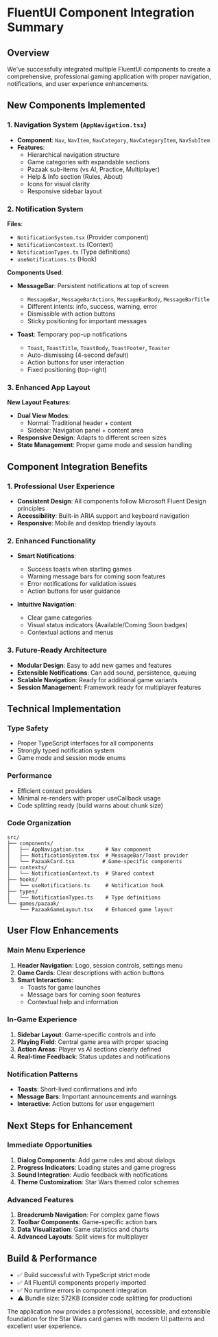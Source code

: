 # FluentUI Component Integration Summary

## Overview

We've successfully integrated multiple FluentUI components to create a comprehensive, professional gaming application with proper navigation, notifications, and user experience enhancements.

## New Components Implemented

### 1. Navigation System (`AppNavigation.tsx`)

- **Component**: `Nav`, `NavItem`, `NavCategory`, `NavCategoryItem`, `NavSubItem`
- **Features**:
  - Hierarchical navigation structure
  - Game categories with expandable sections
  - Pazaak sub-items (vs AI, Practice, Multiplayer)
  - Help & Info section (Rules, About)
  - Icons for visual clarity
  - Responsive sidebar layout

### 2. Notification System

**Files**:

- `NotificationSystem.tsx` (Provider component)
- `NotificationContext.ts` (Context)
- `NotificationTypes.ts` (Type definitions)
- `useNotifications.ts` (Hook)

**Components Used**:

- **MessageBar**: Persistent notifications at top of screen
  - `MessageBar`, `MessageBarActions`, `MessageBarBody`, `MessageBarTitle`
  - Different intents: info, success, warning, error
  - Dismissible with action buttons
  - Sticky positioning for important messages

- **Toast**: Temporary pop-up notifications
  - `Toast`, `ToastTitle`, `ToastBody`, `ToastFooter`, `Toaster`
  - Auto-dismissing (4-second default)
  - Action buttons for user interaction
  - Fixed positioning (top-right)

### 3. Enhanced App Layout

**New Layout Features**:

- **Dual View Modes**:
  - Normal: Traditional header + content
  - Sidebar: Navigation panel + content area
- **Responsive Design**: Adapts to different screen sizes
- **State Management**: Proper game mode and session handling

## Component Integration Benefits

### 1. Professional User Experience

- **Consistent Design**: All components follow Microsoft Fluent Design principles
- **Accessibility**: Built-in ARIA support and keyboard navigation
- **Responsive**: Mobile and desktop friendly layouts

### 2. Enhanced Functionality

- **Smart Notifications**:
  - Success toasts when starting games
  - Warning message bars for coming soon features
  - Error notifications for validation issues
  - Action buttons for user guidance

- **Intuitive Navigation**:
  - Clear game categories
  - Visual status indicators (Available/Coming Soon badges)
  - Contextual actions and menus

### 3. Future-Ready Architecture

- **Modular Design**: Easy to add new games and features
- **Extensible Notifications**: Can add sound, persistence, queuing
- **Scalable Navigation**: Ready for additional game variants
- **Session Management**: Framework ready for multiplayer features

## Technical Implementation

### Type Safety

- Proper TypeScript interfaces for all components
- Strongly typed notification system
- Game mode and session mode enums

### Performance

- Efficient context providers
- Minimal re-renders with proper useCallback usage
- Code splitting ready (build warns about chunk size)

### Code Organization

```
src/
├── components/
│   ├── AppNavigation.tsx       # Nav component
│   ├── NotificationSystem.tsx  # MessageBar/Toast provider
│   └── PazaakCard.tsx         # Game-specific components
├── contexts/
│   └── NotificationContext.ts  # Shared context
├── hooks/
│   └── useNotifications.ts     # Notification hook
├── types/
│   └── NotificationTypes.ts    # Type definitions
└── games/pazaak/
    └── PazaakGameLayout.tsx    # Enhanced game layout
```

## User Flow Enhancements

### Main Menu Experience

1. **Header Navigation**: Logo, session controls, settings menu
2. **Game Cards**: Clear descriptions with action buttons
3. **Smart Interactions**:
   - Toasts for game launches
   - Message bars for coming soon features
   - Contextual help and information

### In-Game Experience

1. **Sidebar Layout**: Game-specific controls and info
2. **Playing Field**: Central game area with proper spacing
3. **Action Areas**: Player vs AI sections clearly defined
4. **Real-time Feedback**: Status updates and notifications

### Notification Patterns

- **Toasts**: Short-lived confirmations and info
- **Message Bars**: Important announcements and warnings
- **Interactive**: Action buttons for user engagement

## Next Steps for Enhancement

### Immediate Opportunities

1. **Dialog Components**: Add game rules and about dialogs
2. **Progress Indicators**: Loading states and game progress
3. **Sound Integration**: Audio feedback with notifications
4. **Theme Customization**: Star Wars themed color schemes

### Advanced Features

1. **Breadcrumb Navigation**: For complex game flows
2. **Toolbar Components**: Game-specific action bars
3. **Data Visualization**: Game statistics and charts
4. **Advanced Layouts**: Split views for multiplayer

## Build & Performance

- ✅ Build successful with TypeScript strict mode
- ✅ All FluentUI components properly imported
- ✅ No runtime errors in component integration
- ⚠️ Bundle size: 572KB (consider code splitting for production)

The application now provides a professional, accessible, and extensible foundation for the Star Wars card games with modern UI patterns and excellent user experience.
